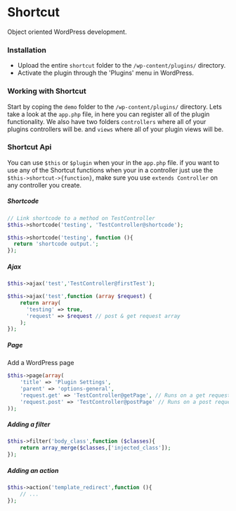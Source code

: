 # Shortcut
Object oriented WordPress development.


### Installation

* Upload the entire `shortcut` folder to the `/wp-content/plugins/` directory.
* Activate the plugin through the 'Plugins' menu in WordPress.

### Working with Shortcut

Start by coping the `demo` folder to the `/wp-content/plugins/` directory.
Lets take a look at the `app.php` file, in here you can register all of the plugin functionality.
We also have two folders `controllers` where all of your plugins controllers will be. and `views` where all of your plugin views will be.

### Shortcut Api

You can use `$this` or `$plugin` when your in the `app.php` file.
if you want to use any of the Shortcut functions when your in a controller just use the `$this->shortcut->{function}`, make sure you use ```extends Controller``` on any controller you create.

##### Shortcode

```php
// Link shortcode to a method on TestController
$this->shortcode('testing', 'TestController@shortcode');

$this->shortcode('testing', function (){
  return 'shortcode output.';
});
```


##### Ajax

```php
$this->ajax('test','TestController@firstTest');

$this->ajax('test',function (array $request) {
    return array(
      'testing' => true,
      'request' => $request // post & get request array
    );
});
```

##### Page
Add a WordPress page

```php
$this->page(array(
    'title' => 'Plugin Settings',
    'parent' => 'options-general',
    'request.get' => 'TestController@getPage', // Runs on a get request to the page
    'request.post' => 'TestController@postPage' // Runs on a post request to the page
));
```

##### Adding a filter

```php
$this->filter('body_class',function ($classes){
    return array_merge($classes,['injected_class']);
});
```

##### Adding an action

```php
$this->action('template_redirect',function (){
    // ...
});
```


